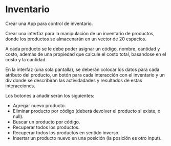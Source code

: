 #   Inventario
Crear una App para control de inventario.

Crear una interfaz para la manipulación de un inventario de productos, donde los productos se almacenarán en un vector de 20 espacios.

A cada producto se le debe poder asignar un código, nombre, cantidad y costo, además de una propiedad que calcule el costo total, basandose en el costo y la cantidad.

En la interfaz (una sola pantalla), se deberán colocar los datos para cada atributo del producto, un botón para cada interacción con el inventario y un div donde se describirán las actividadades y resultados de estas interacciones.

Los botones a añadir serán los siguientes:
- Agregar nuevo producto.
- Eliminar producto por código (deberá devolver el producto si existe, o null).
- Buscar un producto por código.
- Recuperar todos los productos.
- Recuperar todos los productos en sentido inverso.
- Insertar un producto nuevo en una posición (la posición es otro input).